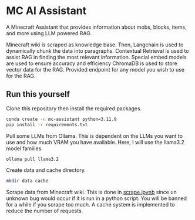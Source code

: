 # MC AI Assistant

A Minecraft Assistant that provides information about mobs, blocks, items, and more using LLM powered RAG. 

Minecraft wiki is scraped as knowledge base. 
Then, Langchain is used to dynamically chunk the data into paragraphs. 
Contextual Retrieval is used to assist RAG in finding the most relevant information.
Special embed models are used to ensure accuracy and efficiency 
ChromaDB is used to store vector data for the RAG. 
Provided endpoint for any model you wish to use for the RAG. 

## Run this yourself 

Clone this repository then install the required packages.
```bash
conda create -n mc-assistant python=3.11.9
pip install -r requirements.txt
```

Pull some LLMs from Ollama. 
This is dependent on the LLMs you want to use and how much VRAM you have available. 
Here, I will use the llama3.2 model families. 
```bash
ollama pull llama3.2 
```

Create data and cache directory. 
```bash
mkdir data cache 
```

Scrape data from Minecraft wiki. 
This is done in [scrape.ipynb](scrape.ipynb) since un unknown bug would occur if it is run in a python script. 
You will be banned for a while if you scrape too much. 
A cache system is implemented to reduce the number of requests. 

